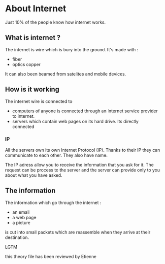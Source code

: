 # About Internet

Just 10% of the people know how internet works.

## What is internet ? 

The internet is wire which is bury into the ground. 
It's made with : 
- fiber
- optics copper

It can also been beamed from satelites and mobile devices. 

## How is it working

The internet wire is connected to 
- computers of anyone is connected through an Internet service provider to internet.
- servers which contain web pages on its hard drive. Its directly connected

### IP

All the servers own its own Internet Protocol (IP). Thanks to their IP they can communicate to each other. They also have name.

The IP adress allow you to receive the information that you ask for it. The request can be process to the server and the server can provide only to you about what you have asked. 

## The information

The information which go through the internet : 
- an email
- a web page
- a picture

is cut into small packets which are reassemble when they arrive at their destination. 

LGTM

this theory file has been reviewed by Etienne
